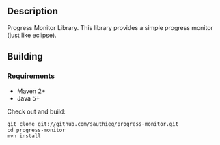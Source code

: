 Description
-----------

Progress Monitor Library.
This library provides a simple progress monitor (just like eclipse).

Building
--------

### Requirements

* Maven 2+
* Java 5+

Check out and build:

    git clone git://github.com/sauthieg/progress-monitor.git
    cd progress-monitor
    mvn install
